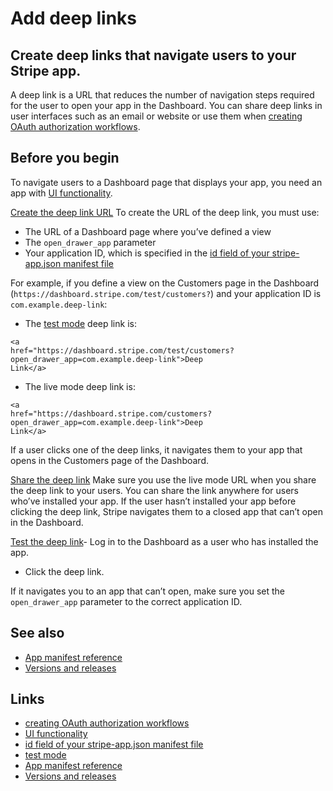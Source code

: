 # Add deep links

## Create deep links that navigate users to your Stripe app.

A deep link is a URL that reduces the number of navigation steps required for
the user to open your app in the Dashboard. You can share deep links in user
interfaces such as an email or website or use them when [creating OAuth
authorization workflows](https://docs.stripe.com/stripe-apps/pkce-oauth-flow).

## Before you begin

To navigate users to a Dashboard page that displays your app, you need an app
with [UI functionality](https://docs.stripe.com/stripe-apps/build-ui).

[Create the deep link
URL](https://docs.stripe.com/stripe-apps/deep-links#create-deep-link-URL)
To create the URL of the deep link, you must use:

- The URL of a Dashboard page where you’ve defined a view
- The `open_drawer_app` parameter
- Your application ID, which is specified in the [id field of your
stripe-app.json manifest
file](https://docs.stripe.com/stripe-apps/reference/app-manifest#schema)

For example, if you define a view on the Customers page in the Dashboard
(`https://dashboard.stripe.com/test/customers?`) and your application ID is
`com.example.deep-link`:

- The [test mode](https://docs.stripe.com/test-mode) deep link is:

```
<a
href="https://dashboard.stripe.com/test/customers?open_drawer_app=com.example.deep-link">Deep
Link</a>

```
- The live mode deep link is:

```
<a
href="https://dashboard.stripe.com/customers?open_drawer_app=com.example.deep-link">Deep
Link</a>

```

If a user clicks one of the deep links, it navigates them to your app that opens
in the Customers page of the Dashboard.

[Share the deep
link](https://docs.stripe.com/stripe-apps/deep-links#share-deep-link)
Make sure you use the live mode URL when you share the deep link to your users.
You can share the link anywhere for users who’ve installed your app. If the user
hasn’t installed your app before clicking the deep link, Stripe navigates them
to a closed app that can’t open in the Dashboard.

[Test the deep
link](https://docs.stripe.com/stripe-apps/deep-links#test-deep-link)- Log in to
the Dashboard as a user who has installed the app.
- Click the deep link.

If it navigates you to an app that can’t open, make sure you set the
`open_drawer_app` parameter to the correct application ID.

## See also

- [App manifest
reference](https://docs.stripe.com/stripe-apps/reference/app-manifest)
- [Versions and
releases](https://docs.stripe.com/stripe-apps/versions-and-releases)

## Links

- [creating OAuth authorization
workflows](https://docs.stripe.com/stripe-apps/pkce-oauth-flow)
- [UI functionality](https://docs.stripe.com/stripe-apps/build-ui)
- [id field of your stripe-app.json manifest
file](https://docs.stripe.com/stripe-apps/reference/app-manifest#schema)
- [test mode](https://docs.stripe.com/test-mode)
- [App manifest
reference](https://docs.stripe.com/stripe-apps/reference/app-manifest)
- [Versions and
releases](https://docs.stripe.com/stripe-apps/versions-and-releases)